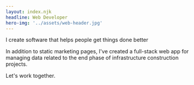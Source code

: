 ```yaml
---
layout: index.njk
headline: Web Developer
hero-img: '../assets/web-header.jpg'
---
```

I create software that helps people get things done better

In addition to static marketing pages, I've created a full-stack web app for managing data related to the end phase of infrastructure construction projects.

Let's work together.